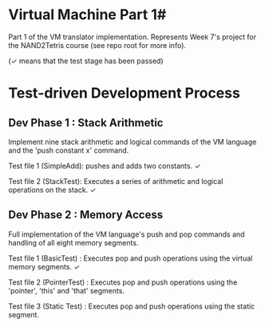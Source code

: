 # Virtual Machine Part 1#
Part 1 of the VM translator implementation. Represents Week 7's project for the NAND2Tetris course (see repo root for more info).

(✓ means that the test stage has been passed)

# Test-driven Development Process #

Dev Phase 1 : Stack Arithmetic
--------
Implement nine stack arithmetic and logical commands of the VM language and the 'push constant x' command.

Test file 1 (SimpleAdd): pushes and adds two constants. ✓

Test file 2 (StackTest): Executes a series of arithmetic and logical operations on the stack. ✓

Dev Phase 2 : Memory Access
--------
Full implementation of the VM language's push and pop commands and handling of all eight memory segments.

Test file 1 (BasicTest) : Executes pop and push operations using the virtual memory segments. ✓

Test file 2 (PointerTest) : Executes pop and push operations using the 'pointer', 'this' and 'that' segments.

Test file 3 (Static Test) : Executes pop and push operations using the static segment.
